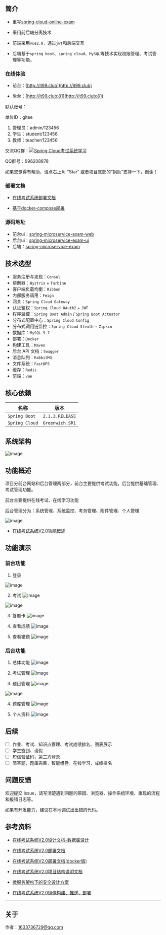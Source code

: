 ## 简介

- 重写[spring-cloud-online-exam](https://gitee.com/wells2333/spring-cloud-online-exam)

- 采用前后端分离技术

- 前端采用`vue2.0`，通过`jwt`和后端交互

- 后端基于`spring boot`、`spring cloud`、`MySQL`等技术实现权限管理、考试管理等功能。

### 在线体验

- 前台：[http://it99.club](http://it99.club)

- 后台：[http://it99.club:81](http://it99.club:81)

默认账号：

单位ID：gitee

1. 管理员：admin/123456
2. 学生：student/123456
3. 教师：teacher/123456

交流QQ群：<a target="_blank" href="https://jq.qq.com/?_wv=1027&k=5RKZNF2"><img border="0" src="http://pub.idqqimg.com/wpa/images/group.png" alt="Spring Cloud考试系统学习" title="Spring Cloud考试系统学习"></a>

QQ群号：996208878

如果您觉得有帮助，请点右上角 "Star" 或者项目底部的“捐助”支持一下，谢谢！

### 部署文档

- [在线考试系统部署文档](docs/在线考试系统V2.0_部署文档.md)

- [基于docker-compose部署](docs/在线考试系统V2.0_部署文档(docker版).md)

### 源码地址

- 前台ui：[spring-microservice-exam-web](https://gitee.com/wells2333/spring-microservice-exam-web.git)
- 后台ui：[spring-microservice-exam-ui](https://gitee.com/wells2333/spring-microservice-exam-ui.git)
- 后端：[spring-microservice-exam](https://gitee.com/wells2333/spring-microservice-exam.git)

## 技术选型

- 服务注册与发现：`Consul`
- 熔断器：`Hystrix` + `Turbine`
- 客户端负载均衡：`Ribbon`
- 内部服务调用：`Feign`
- 网关：`Spring Cloud Gateway`
- 认证鉴权：`Spring Cloud OAuth2` + `JWT`
- 程序监控：`Spring Boot Admin` / `Spring Boot Actuator`
- 分布式配置中心：`Spring Cloud Config`
- 分布式调用链监控：`Spring Cloud Sleuth` + `Zipkin`
- 数据库：`MySQL 5.7`
- 部署：`Docker`
- 构建工具：`Maven`
- 后台 API 文档：`Swagger`
- 消息队列：`RabbitMQ`
- 文件系统：`FastDFS`
- 缓存：`Redis`
- 前端：`vue`

## 核心依赖

|      名称      |   版本    |
| --------- | -------- |
| `Spring Boot`    | `2.1.3.RELEASE`  |
| `Spring Cloud`   | `Greenwich.SR1`  |

## 系统架构

![image](docs/产品设计/系统架构图v3.0.jpg)

## 功能概述

项目分前台网站和后台管理两部分，前台主要提供考试功能，后台提供基础管理、考试管理功能。

前台主要提供在线考试、在线学习功能

后台管理分为：系统管理、系统监控、考务管理、附件管理、个人管理

![image](docs/产品设计/功能概述.png)

- [在线考试系统V2.0功能概述](docs/在线考试系统V2.0_功能概述.md)

## 功能演示

### 前台功能

1. 登录

![image](docs/images/image_web_login.png)

2. 考试
![image](docs/images/image_web_exam.png)

![image](docs/images/image_web_text_subject.png)

3. 答题卡
![image](docs/images/image_web_exam_card.png)

4. 查看成绩
![image](docs/images/image_web_exam_score.png)

5. 查看错题
![image](docs/images/image_web_incorrect_answer.png)

### 后台功能

1. 总体功能
![image](docs/images/image_ui_menu.png)

2. 考试管理
![image](docs/images/image_ui_exam.png)

3. 题目管理
![image](docs/images/image_ui_exam_subject.png)

![image](docs/images/image_ui_subjects_rich_edit.png)

4. 题库管理
![image](docs/images/image_ui_subject.png)

5. 个人资料
![image](docs/images/image_ui_msg.png)

## 后续

- [ ] 作业、考试、知识点管理、考试成绩排名、图表展示
- [ ] 学生签到、请假
- [ ] 短信验证码，第三方登录
- [ ] 简答题，题库完善，智能组卷，在线学习，成绩排名

## 问题反馈

欢迎提交 issue，请写清楚遇到问题的原因、浏览器、操作系统环境、重现的流程和报错日志等。 

如果有开发能力，建议在本地调试出出错的代码。

## 参考资料

- [在线考试系统V2.0设计文档-数据库设计](docs/在线考试系统V2.0_数据库设计.md)

- [在线考试系统V2.0部署文档](docs/在线考试系统V2.0_部署文档.md)

- [在线考试系统V2.0部署文档(docker版)](docs/在线考试系统V2.0_部署文档(docker版).md)

- [在线考试系统V2.0项目结构说明文档](docs/在线考试系统V2.0_项目结构说明.md)

- [微服务架构下的安全设计方案](http://ehedgehog.net/2019/03/23/%E5%BE%AE%E6%9C%8D%E5%8A%A1%E6%9E%B6%E6%9E%84%E4%B8%8B%E7%9A%84%E5%AE%89%E5%85%A8%E8%AE%BE%E8%AE%A1%E6%96%B9%E6%A1%88/)

- [在线考试系统V2.0镜像构建、推送、部署](http://ehedgehog.net/2019/04/22/%E5%9C%A8%E7%BA%BF%E8%80%83%E8%AF%95%E7%B3%BB%E7%BB%9FV2.0%E9%95%9C%E5%83%8F%E6%9E%84%E5%BB%BA%E3%80%81%E6%8E%A8%E9%80%81%E3%80%81%E9%83%A8%E7%BD%B2/)

***

## 关于

作者：1633736729@qq.com